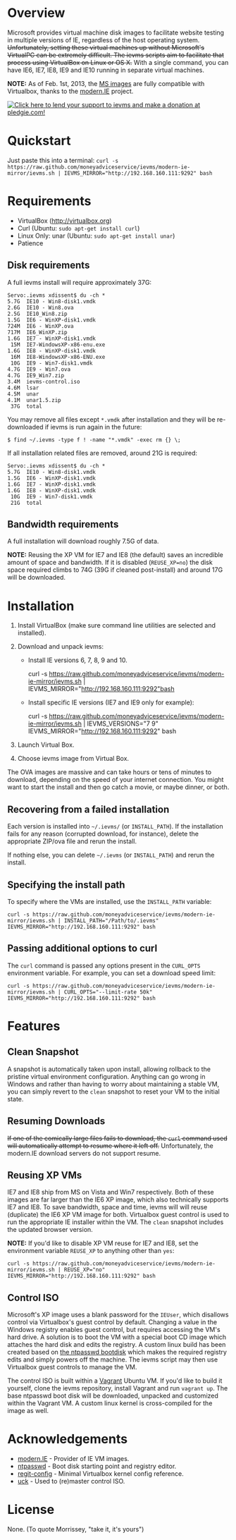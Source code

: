 Overview
========

Microsoft provides virtual machine disk images to facilitate website testing 
in multiple versions of IE, regardless of the host operating system. 
~~Unfortunately, setting these virtual machines up without Microsoft's VirtualPC
can be extremely difficult. The ievms scripts aim to facilitate that process using
VirtualBox on Linux or OS X.~~ With a single command, you can have IE6, IE7, IE8,
IE9 and IE10 running in separate virtual machines. 

**NOTE:** As of Feb. 1st, 2013, the [MS images](http://www.modern.ie/virtualization-tools)
are fully compatible with Virtualbox, thanks to the [modern.IE](http://modern.IE)
project.

[![Click here to lend your support to ievms and make a donation at pledgie.com!](http://pledgie.com/campaigns/15995.png?skin_name=chrome)](http://pledgie.com/campaigns/15995)


Quickstart
==========

Just paste this into a terminal: `curl -s https://raw.github.com/moneyadviceservice/ievms/modern-ie-mirror/ievms.sh | IEVMS_MIRROR="http://192.168.160.111:9292" bash`


Requirements
============

* VirtualBox (http://virtualbox.org)
* Curl (Ubuntu: `sudo apt-get install curl`)
* Linux Only: unar (Ubuntu: `sudo apt-get install unar`)
* Patience


Disk requirements
-----------------

A full ievms install will require approximately 37G:

    Servo:.ievms xdissent$ du -ch *
    5.7G  IE10 - Win8-disk1.vmdk
    2.6G  IE10 - Win8.ova
    2.5G  IE10_Win8.zip
    1.5G  IE6 - WinXP-disk1.vmdk
    724M  IE6 - WinXP.ova
    717M  IE6_WinXP.zip
    1.6G  IE7 - WinXP-disk1.vmdk
     15M  IE7-WindowsXP-x86-enu.exe
    1.6G  IE8 - WinXP-disk1.vmdk
     16M  IE8-WindowsXP-x86-ENU.exe
     10G  IE9 - Win7-disk1.vmdk
    4.7G  IE9 - Win7.ova
    4.7G  IE9_Win7.zip
    3.4M  ievms-control.iso
    4.6M  lsar
    4.5M  unar
    4.1M  unar1.5.zip
     37G  total
   
You may remove all files except `*.vmdk` after installation and they will be
re-downloaded if ievms is run again in the future:

    $ find ~/.ievms -type f ! -name "*.vmdk" -exec rm {} \;

If all installation related files are removed, around 21G is required:

    Servo:.ievms xdissent$ du -ch *
    5.7G  IE10 - Win8-disk1.vmdk
    1.5G  IE6 - WinXP-disk1.vmdk
    1.6G  IE7 - WinXP-disk1.vmdk
    1.6G  IE8 - WinXP-disk1.vmdk
     10G  IE9 - Win7-disk1.vmdk
     21G  total


Bandwidth requirements
----------------------

A full installation will download roughly 7.5G of data.

**NOTE:** Reusing the XP VM for IE7 and IE8 (the default) saves an incredible
amount of space and bandwidth. If it is disabled (`REUSE_XP=no`) the disk space
required climbs to 74G (39G if cleaned post-install) and around 17G will be 
downloaded.


Installation
============

1. Install VirtualBox (make sure command line utilities are selected and installed).

2. Download and unpack ievms:

   * Install IE versions 6, 7, 8, 9 and 10.

        curl -s https://raw.github.com/moneyadviceservice/ievms/modern-ie-mirror/ievms.sh | IEVMS_MIRROR="http://192.168.160.111:9292"bash

   * Install specific IE versions (IE7 and IE9 only for example):

        curl -s https://raw.github.com/moneyadviceservice/ievms/modern-ie-mirror/ievms.sh | IEVMS_VERSIONS="7 9" IEVMS_MIRROR="http://192.168.160.111:9292" bash

3. Launch Virtual Box.

4. Choose ievms image from Virtual Box.

The OVA images are massive and can take hours or tens of minutes to 
download, depending on the speed of your internet connection. You might want
to start the install and then go catch a movie, or maybe dinner, or both. 


Recovering from a failed installation
-------------------------------------

Each version is installed into `~/.ievms/` (or `INSTALL_PATH`). If the installation fails
for any reason (corrupted download, for instance), delete the appropriate ZIP/ova file
and rerun the install.

If nothing else, you can delete `~/.ievms` (or `INSTALL_PATH`) and rerun the install.


Specifying the install path
---------------------------

To specify where the VMs are installed, use the `INSTALL_PATH` variable:

    curl -s https://raw.github.com/moneyadviceservice/ievms/modern-ie-mirror/ievms.sh | INSTALL_PATH="/Path/to/.ievms" IEVMS_MIRROR="http://192.168.160.111:9292" bash


Passing additional options to curl
----------------------------------

The `curl` command is passed any options present in the `CURL_OPTS` 
environment variable. For example, you can set a download speed limit:

    curl -s https://raw.github.com/moneyadviceservice/ievms/modern-ie-mirror/ievms.sh | CURL_OPTS="--limit-rate 50k" IEVMS_MIRROR="http://192.168.160.111:9292" bash


Features
========

Clean Snapshot
--------------

A snapshot is automatically taken upon install, allowing rollback to the
pristine virtual environment configuration. Anything can go wrong in 
Windows and rather than having to worry about maintaining a stable VM,
you can simply revert to the `clean` snapshot to reset your VM to the
initial state.


Resuming Downloads
------------------

~~If one of the comically large files fails to download, the `curl` 
command used will automatically attempt to resume where it left off.~~
Unfortunately, the modern.IE download servers do not support resume.


Reusing XP VMs
--------------

IE7 and IE8 ship from MS on Vista and Win7 respectively. Both of these
images are far larger than the IE6 XP image, which also technically supports
IE7 and IE8. To save bandwidth, space and time, ievms will will reuse
(duplicate) the IE6 XP VM image for both. Virtualbox guest control is used
to run the appropriate IE installer within the VM. The `clean` snapshot
includes the updated browser version.

**NOTE:** If you'd like to disable XP VM reuse for IE7 and IE8, set the 
environment variable `REUSE_XP` to anything other than `yes`:

    curl -s https://raw.github.com/moneyadviceservice/ievms/modern-ie-mirror/ievms.sh | REUSE_XP="no" IEVMS_MIRROR="http://192.168.160.111:9292" bash


Control ISO
-----------

Microsoft's XP image uses a blank password for the `IEUser`, which disallows
control via Virtualbox's guest control by default. Changing a value in the
Windows registry enables guest control, but requires accessing the VM's hard
drive. A solution is to boot the VM with a special boot CD image which attaches
the hard disk and edits the registry. A custom linux build has been created
based on [the ntpasswd bootdisk](http://pogostick.net/~pnh/ntpasswd/) which
makes the required registry edits and simply powers off the machine. The ievms
script may then use Virtualbox guest controls to manage the VM.

The control ISO is built within a [Vagrant](http://vagrantup.com) Ubuntu VM.
If you'd like to build it yourself, clone the ievms repository, install
Vagrant and run `vagrant up`. The base ntpasswd boot disk will be downloaded, 
unpacked and customized within the Vagrant VM. A custom linux kernel is 
cross-compiled for the image as well.


Acknowledgements
================

* [modern.IE](http://modern.ie) - Provider of IE VM images.
* [ntpasswd](http://pogostick.net/~pnh/ntpasswd/) - Boot disk starting point
and registry editor.
* [regit-config](https://github.com/regit/regit-config) - Minimal Virtualbox
kernel config reference.
* [uck](http://sourceforge.net/projects/uck/) - Used to (re)master control ISO.

License
=======

None. (To quote Morrissey, "take it, it's yours")
